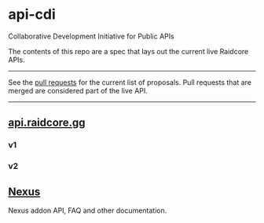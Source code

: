 # api-cdi

Collaborative Development Initiative for Public APIs

The contents of this repo are a spec that lays out the current live Raidcore APIs.

---

See the [pull requests](https://github.com/RaidcoreGG/api-cdi/pulls) for the current list of proposals. Pull requests that are merged are considered part of the live API.

---

## [api.raidcore.gg](api.raidcore.gg)
### v1
### v2

## [Nexus](https://github.com/RaidcoreGG/Nexus/wiki)
Nexus addon API, FAQ and other documentation.